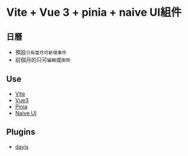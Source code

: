 # Vite + Vue 3 + pinia + naive UI組件

## 日曆
  - 預設`只有當月可新增事件`
  - 前個月的只可`編輯`或`刪除`


## Use
 - [Vite](https://cn.vitejs.dev/)
 - [Vue3](https://v3.cn.vuejs.org/guide/introduction.html)
 - [Pinia](https://pinia.vuejs.org/)
-  [Naive UI](https://www.naiveui.com/zh-CN/light)

## Plugins
- [dayjs](https://www.npmjs.com/package/dayjs)
